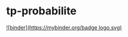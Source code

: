 # tp-probabilite
[![binder](https://mybinder.org/badge logo.svg)](https://mybinder.org/v2/gh/anissamh/tp-probabilite/main)
